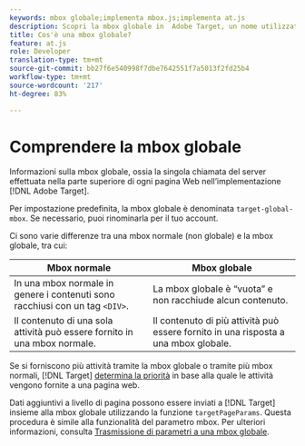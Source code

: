 ```yaml
---
keywords: mbox globale;implementa mbox.js;implementa at.js
description: Scopri la mbox globale in  Adobe Target, un nome utilizzato per fare riferimento alla chiamata del singolo server effettuata nella parte superiore di ogni pagina Web nell'implementazione di Target.
title: Cos'è una mbox globale?
feature: at.js
role: Developer
translation-type: tm+mt
source-git-commit: bb27f6e540998f7dbe7642551f7a5013f2fd25b4
workflow-type: tm+mt
source-wordcount: '217'
ht-degree: 83%

---
```



# Comprendere la mbox globale

Informazioni sulla mbox globale, ossia la singola chiamata del server effettuata nella parte superiore di ogni pagina Web nell’implementazione [!DNL Adobe Target].

Per impostazione predefinita, la mbox globale è denominata `target-global-mbox`. Se necessario, puoi rinominarla per il tuo account.

Ci sono varie differenze tra una mbox normale (non globale) e la mbox globale, tra cui:

| Mbox normale | Mbox globale |
|--- |--- |
| In una mbox normale in genere i contenuti sono racchiusi con un tag `<DIV>`. | La mbox globale è “vuota” e non racchiude alcun contenuto. |
| Il contenuto di una sola attività può essere fornito in una mbox normale. | Il contenuto di più attività può essere fornito in una risposta a una mbox globale. |

Se si forniscono più attività tramite la mbox globale o tramite più mbox normali, [!DNL Target] [determina la priorità](/help/c-activities/priority.md#concept_1780C11FEA57440499F0047DD6900E0F) in base alla quale le attività vengono fornite a una pagina web.

Dati aggiuntivi a livello di pagina possono essere inviati a [!DNL Target] insieme alla mbox globale utilizzando la funzione `targetPageParams`. Questa procedura è simile alla funzionalità del parametro mbox. Per ulteriori informazioni, consulta [Trasmissione di parametri a una mbox globale](/help/c-implementing-target/c-implementing-target-for-client-side-web/t-mbox-download/c-understanding-global-mbox/pass-parameters-to-global-mbox.md#concept_33362A04146C4E3C8E7089B65F38B5E5).
